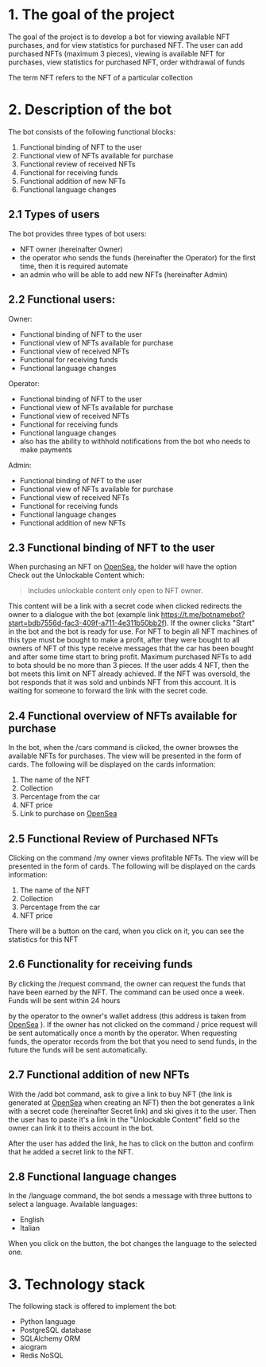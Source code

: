 # 1. The goal of the project

The goal of the project is to develop a bot for viewing available NFT purchases, and for
view statistics for purchased NFT.
The user can add purchased NFTs (maximum 3 pieces), viewing is available
NFT for purchases, view statistics for purchased NFT, order withdrawal of funds

The term NFT refers to the NFT of a particular collection

# 2. Description of the bot

The bot consists of the following functional blocks:

1. Functional binding of NFT to the user
2. Functional view of NFTs available for purchase
3. Functional review of received NFTs
4. Functional for receiving funds
5. Functional addition of new NFTs
6. Functional language changes

## 2.1 Types of users

The bot provides three types of bot users:

- NFT owner (hereinafter Owner)
- the operator who sends the funds (hereinafter the Operator) for the first time, then it is required automate
- an admin who will be able to add new NFTs (hereinafter Admin)

## 2.2 Functional users:

Owner:

- Functional binding of NFT to the user
- Functional view of NFTs available for purchase
- Functional view of received NFTs
- Functional for receiving funds
- Functional language changes

Operator:

- Functional binding of NFT to the user
- Functional view of NFTs available for purchase
- Functional view of received NFTs
- Functional for receiving funds
- Functional language changes
- also has the ability to withhold notifications from the bot who needs to make payments

Admin:

- Functional binding of NFT to the user
- Functional view of NFTs available for purchase
- Functional view of received NFTs
- Functional for receiving funds
- Functional language changes
- Functional addition of new NFTs

## 2.3 Functional binding of NFT to the user

When purchasing an NFT on [OpenSea](https://opensea.io/), the holder will have the option
Check out the Unlockable Content which:

> Includes unlockable content only open to NFT owner.

This content will be a link with a secret code when clicked
redirects the owner to a dialogue with the bot (example link https://t.me/botnamebot?start=bdb7556d-fac3-409f-a711-4e311b50bb2f).
If the owner clicks "Start" in the bot and the bot is ready for use. For NFT to begin
all NFT machines of this type must be bought to make a profit, after they
were bought to all owners of NFT of this type receive messages that the car has been bought and
after some time start to bring profit. Maximum purchased NFTs to add to
bota should be no more than 3 pieces. If the user adds 4 NFT, then the bot meets this limit
on NFT already achieved. If the NFT was oversold, the bot responds that it was sold
and unbinds NFT from this account. It is waiting for someone to forward the link with the secret code.

## 2.4 Functional overview of NFTs available for purchase

In the bot, when the /cars command is clicked, the owner browses the available NFTs for purchases.
The view will be presented in the form of cards. The following will be displayed on the cards
information:

1. The name of the NFT
2. Collection
3. Percentage from the car
4. NFT price
5. Link to purchase on [OpenSea](https://opensea.io/)

## 2.5 Functional Review of Purchased NFTs

Clicking on the command /my owner views profitable NFTs.
The view will be presented in the form of cards. The following will be displayed on the cards
information:

1. The name of the NFT
2. Collection
3. Percentage from the car
4. NFT price

There will be a button on the card, when you click on it, you can see the statistics for this NFT

## 2.6 Functionality for receiving funds

By clicking the /request command, the owner can request the funds that have been earned by the NFT.
The command can be used once a week. Funds will be sent within 24 hours

by the operator to the owner's wallet address (this address is taken from [OpenSea](https://opensea.io/)
). If the owner has not clicked on the command / price request will be sent automatically
once a month by the operator. When requesting funds, the operator records from the bot that
you need to send funds, in the future the funds will be sent automatically.

## 2.7 Functional addition of new NFTs

With the /add bot command, ask to give a link to buy NFT (the link is generated at
[OpenSea](https://opensea.io/) when creating an NFT) then the bot generates a link with a secret
code (hereinafter Secret link) and ski gives it to the user. Then the user has to paste
it's a link in the "Unlockable Content" field so the owner can link it to theirs
account in the bot.

After the user has added the link, he has to click on the button and confirm that
he added a secret link to the NFT.

## 2.8 Functional language changes

In the /language command, the bot sends a message with three buttons to select a language.
Available languages:

- English
- Italian

When you click on the button, the bot changes the language to the selected one.

# 3. Technology stack

The following stack is offered to implement the bot:

- Python language
- PostgreSQL database
- SQLAlchemy ORM
- aiogram
- Redis NoSQL
